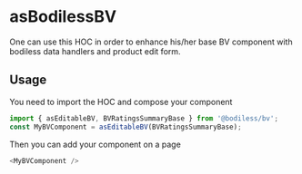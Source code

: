 # asBodilessBV

One can use this HOC in order to enhance his/her base BV component with bodiless data handlers and product edit form.

## Usage

You need to import the HOC and compose your component

``` js
import { asEditableBV, BVRatingsSummaryBase } from '@bodiless/bv';
const MyBVComponent = asEditableBV(BVRatingsSummaryBase);
```

Then you can add your component on a page

``` js
<MyBVComponent />
```
